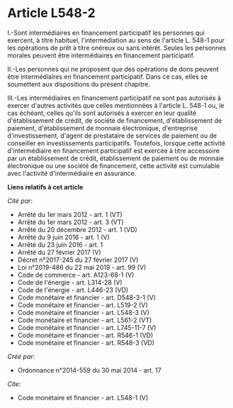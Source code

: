 # Article L548-2

I.-Sont intermédiaires en financement participatif les personnes qui exercent, à titre habituel, l'intermédiation au sens de
l'article L. 548-1 pour les opérations de prêt à titre onéreux ou sans intérêt. Seules les personnes morales peuvent être
intermédiaires en financement participatif. 

II.-Les personnes qui ne proposent que des opérations de dons peuvent être intermédiaires en financement participatif. Dans
ce cas, elles se soumettent aux dispositions du présent chapitre. 

III.-Les intermédiaires en financement participatif ne sont pas autorisés à exercer d'autres activités que celles mentionnées
à l'article L. 548-1 ou, le cas échéant, celles qu'ils sont autorisés à exercer en leur qualité d'établissement de crédit, de
société de financement, d'établissement de paiement, d'établissement de monnaie électronique, d'entreprise d'investissement,
d'agent de prestataire de services de paiement ou de conseiller en investissements participatifs. Toutefois, lorsque cette
activité d'intermédiaire en financement participatif est exercée à titre accessoire par un établissement de crédit,
établissement de paiement ou de monnaie électronique ou une société de financement, cette activité est cumulable avec
l'activité d'intermédiaire en assurance.

**Liens relatifs à cet article**

_Cité par_:

  - Arrêté du 1er mars 2012 - art. 1 (VT)
  - Arrêté du 1er mars 2012 - art. 3 (VT)
  - Arrêté du 20 décembre 2012 - art. 1 (VD)
  - Arrêté du 9 juin 2016 - art. 1 (V)
  - Arrêté du 23 juin 2016 - art. 1
  - Arrêté du 27 février 2017 (V)
  - Décret n°2017-245 du 27 février 2017 (V)
  - Loi n°2019-486 du 22 mai 2019 - art. 99 (V)
  - Code de commerce - art. A123-68-1 (V)
  - Code de l'énergie - art. L314-28 (V)
  - Code de l'énergie - art. L446-23 (VD)
  - Code monétaire et financier - art. D548-3-1 (V)
  - Code monétaire et financier - art. L519-2 (V)
  - Code monétaire et financier - art. L548-3 (V)
  - Code monétaire et financier - art. L561-2 (VT)
  - Code monétaire et financier - art. L745-11-7 (V)
  - Code monétaire et financier - art. R546-1 (VD)
  - Code monétaire et financier - art. R548-3 (VD)

_Créé par_:

  - Ordonnance n°2014-559 du 30 mai 2014 - art. 17

_Cite_:

  - Code monétaire et financier - art. L548-1 (V)
